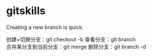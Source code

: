 
# gitskills

Creating a new branch is quick.

创建+切换分支：git checkout -b <name>
查看分支：git branch  
合并某分支到当前分支：git merge <name>
删除分支：git branch -d <name>
